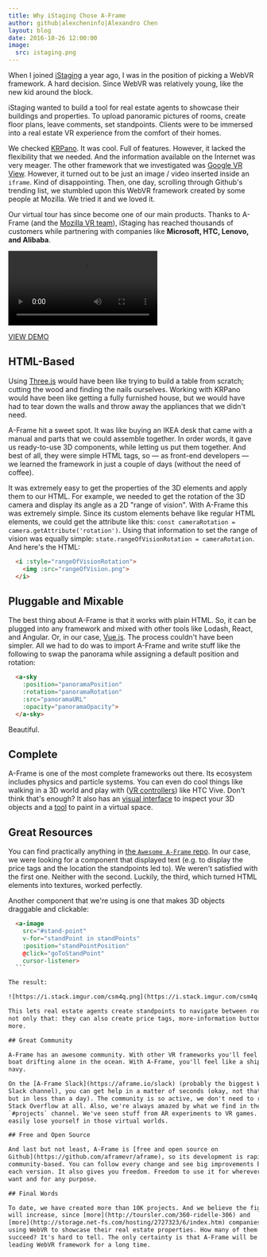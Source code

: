 ```yaml
---
title: Why iStaging Chose A-Frame
author: github|alexcheninfo|Alexandro Chen
layout: blog
date: 2016-10-26 12:00:00
image:
  src: istaging.png
---
```


When I joined [iStaging](http://istaging.co/) a year ago, I was in the position
of picking a WebVR framework. A hard decision. Since WebVR was relatively
young, like the new kid around the block.

iStaging wanted to build a tool for real estate agents to showcase their
buildings and properties. To upload panoramic pictures of rooms, create floor
plans, leave comments, set standpoints. Clients were to be immersed into a real
estate VR experience from the comfort of their homes.

We checked [KRPano](https://krpano.com/). It was cool. Full of features.
However, it lacked the flexibility that we needed. And the information
available on the Internet was very meager. The other framework that we
investigated was [Google VR
View](https://developers.google.com/vr/concepts/vrview). However, it turned out
to be just an image / video inserted inside an `iframe`. Kind of disappointing.
Then, one day, scrolling through Github's trending list, we stumbled upon this
WebVR framework created by some people at Mozilla. We tried it and we loved it.

Our virtual tour has since become one of our main products. Thanks to A-Frame
(and the [Mozilla VR team](https://mozvr.com)), iStaging has reached thousands
of customers while partnering with companies like **Microsoft, HTC, Lenovo, and
Alibaba**.

<!-- more -->

<video src="/videos/istaging.mp4" autoplay></video>

[VIEW DEMO](http://vrviewer.istaging.co/#!/684173)

## HTML-Based

Using [Three.js](https://threejs.org/) would have been like trying to build a
table from scratch; cutting the wood and finding the nails ourselves. Working
with KRPano would have been like getting a fully furnished house, but we would
have had to tear down the walls and throw away the appliances that we didn't
need.

A-Frame hit a sweet spot. It was like buying an IKEA desk that came with a
manual and parts that we could assemble together. In order words, it gave us
ready-to-use 3D components, while letting us put them together. And best of
all, they were simple HTML tags, so &mdash; as front-end developers &mdash; we
learned the framework in just a couple of days (without the need of coffee).

It was extremely easy to get the properties of the 3D elements and apply them
to our HTML. For example, we needed to get the rotation of the 3D camera and
display its angle as a 2D "range of vision". With A-Frame this was extremely
simple. Since its custom elements behave like regular HTML elements, we could
get the attribute like this: `const cameraRotation =
camera.getAttribute('rotation')`. Using that information to set the range of
vision was equally simple: `state.rangeOfVisionRotation = cameraRotation`. And
here's the HTML:

  ```html
    <i :style="rangeOfVisionRotation">
      <img :src="rangeOfVision.png">
    </i>
  ```

## Pluggable and Mixable

The best thing about A-Frame is that it works with plain HTML. So, it can be
plugged into any framework and mixed with other tools like Lodash, React, and
Angular. Or, in our case, [Vue.js](https://vuejs.org/). The process couldn't
have been simpler. All we had to do was to import A-Frame and write stuff like
the following to swap the panorama while assigning a default position and
rotation:

  ```html
    <a-sky
      :position="panoramaPosition"
      :rotation="panoramaRotation"
      :src="panoramaURL"
      :opacity="panoramaOpacity">
    </a-sky>
  ```

Beautiful.

## Complete

A-Frame is one of the most complete frameworks out there. Its ecosystem
includes physics and particle systems. You can even do cool things like walking
in a 3D world and play with ([VR
controllers](https://blog.mozvr.com/a-painter/)) like HTC Vive. Don't think
that's enough? It also has an [visual
interface](https://aframe.io/aframe-inspector/example/) to inspect your 3D
objects and a [tool](https://aframe.io/a-painter/) to paint in a virtual space.

## Great Resources

You can find practically anything in [the `Awesome A-Frame`
repo](https://github.com/aframevr/awesome-aframe). In our case, we were looking
for a component that displayed text (e.g. to display the price tags and the
location the standpoints led to). We weren't satisfied with the first one.
Neither with the second. Luckily, the third, which turned HTML elements into
textures, worked perfectly.

Another component that we're using is one that makes 3D objects draggable and
clickable:

  ```html
    <a-image
      src="#stand-point"
      v-for="standPoint in standPoints"
      :position="standPointPosition"
      @click="goToStandPoint"
      cursor-listener>
    ```

The result:

![https://i.stack.imgur.com/csm4q.png](https://i.stack.imgur.com/csm4q.png)

This lets real estate agents create standpoints to navigate between rooms. And
not only that: they can also create price tags, more-information buttons, and
more.

## Great Community

A-Frame has an awesome community. With other VR frameworks you'll feel like an
boat drifting alone in the ocean. With A-Frame, you'll feel like a ship in a
navy.

On the [A-Frame Slack](https://aframe.io/slack) (probably the biggest WebVR
Slack channel), you can get help in a matter of seconds (okay, not that fast,
but in less than a day). The community is so active, we don't need to rely on
Stack Overflow at all. Also, we're always amazed by what we find in the
`#projects` channel. We've seen stuff from AR experiments to VR games. You can
easily lose yourself in those virtual worlds.

## Free and Open Source

And last but not least, A-Frame is [free and open source on
Github](https://github.com/aframevr/aframe), so its development is rapid and
community-based. You can follow every change and see big improvements between
each version. It also gives you freedom. Freedom to use it for wherever you
want and for any purpose.

## Final Words

To date, we have created more than 10K projects. And we believe the figures
will increase, since [more](http://toursler.com/360-ridelle-306) and
[more](http://storage.net-fs.com/hosting/2727323/6/index.htm) companies are
using WebVR to showcase their real estate properties. How many of them will
succeed? It's hard to tell. The only certainty is that A-Frame will be the
leading WebVR framework for a long time.
